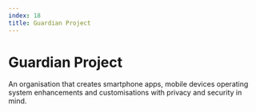 ```yaml
---
index: 18
title: Guardian Project
---
```

# Guardian Project

An organisation that creates smartphone apps, mobile devices operating system enhancements and customisations with privacy and security in mind.